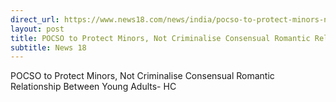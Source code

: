 ```yaml
---
direct_url: https://www.news18.com/news/india/pocso-to-protect-minors-not-criminalise-consensual-romantic-relationship-between-young-adults-hc-6383809.html
layout: post
title: POCSO to Protect Minors, Not Criminalise Consensual Romantic Relationship Between Young Adults- HC
subtitle: News 18
---
```


POCSO to Protect Minors, Not Criminalise Consensual Romantic Relationship Between Young Adults- HC